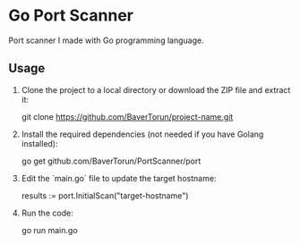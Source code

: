 Go Port Scanner
============

Port scanner I made with Go programming language.

Usage
-----

1.  Clone the project to a local directory or download the ZIP file and extract it:

    git clone https://github.com/BaverTorun/project-name.git

3.  Install the required dependencies (not needed if you have Golang installed):

    go get github.com/BaverTorun/PortScanner/port

5.  Edit the \`main.go\` file to update the target hostname:

    results := port.InitialScan("target-hostname")

7.  Run the code:

    go run main.go
